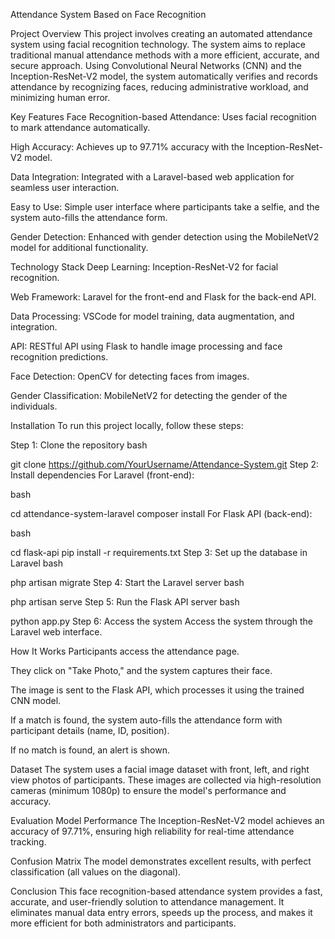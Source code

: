 Attendance System Based on Face Recognition

Project Overview
This project involves creating an automated attendance system using facial recognition technology. The system aims to replace traditional manual attendance methods with a more efficient, accurate, and secure approach. Using Convolutional Neural Networks (CNN) and the Inception-ResNet-V2 model, the system automatically verifies and records attendance by recognizing faces, reducing administrative workload, and minimizing human error.

Key Features
Face Recognition-based Attendance: Uses facial recognition to mark attendance automatically.

High Accuracy: Achieves up to 97.71% accuracy with the Inception-ResNet-V2 model.

Data Integration: Integrated with a Laravel-based web application for seamless user interaction.

Easy to Use: Simple user interface where participants take a selfie, and the system auto-fills the attendance form.

Gender Detection: Enhanced with gender detection using the MobileNetV2 model for additional functionality.

Technology Stack
Deep Learning: Inception-ResNet-V2 for facial recognition.

Web Framework: Laravel for the front-end and Flask for the back-end API.

Data Processing: VSCode for model training, data augmentation, and integration.

API: RESTful API using Flask to handle image processing and face recognition predictions.

Face Detection: OpenCV for detecting faces from images.

Gender Classification: MobileNetV2 for detecting the gender of the individuals.

Installation
To run this project locally, follow these steps:

Step 1: Clone the repository
bash

git clone https://github.com/YourUsername/Attendance-System.git
Step 2: Install dependencies
For Laravel (front-end):

bash

cd attendance-system-laravel
composer install
For Flask API (back-end):

bash

cd flask-api
pip install -r requirements.txt
Step 3: Set up the database in Laravel
bash

php artisan migrate
Step 4: Start the Laravel server
bash

php artisan serve
Step 5: Run the Flask API server
bash

python app.py
Step 6: Access the system
Access the system through the Laravel web interface.

How It Works
Participants access the attendance page.

They click on "Take Photo," and the system captures their face.

The image is sent to the Flask API, which processes it using the trained CNN model.

If a match is found, the system auto-fills the attendance form with participant details (name, ID, position).

If no match is found, an alert is shown.

Dataset
The system uses a facial image dataset with front, left, and right view photos of participants. These images are collected via high-resolution cameras (minimum 1080p) to ensure the model's performance and accuracy.

Evaluation
Model Performance
The Inception-ResNet-V2 model achieves an accuracy of 97.71%, ensuring high reliability for real-time attendance tracking.

Confusion Matrix
The model demonstrates excellent results, with perfect classification (all values on the diagonal).

Conclusion
This face recognition-based attendance system provides a fast, accurate, and user-friendly solution to attendance management. It eliminates manual data entry errors, speeds up the process, and makes it more efficient for both administrators and participants.
